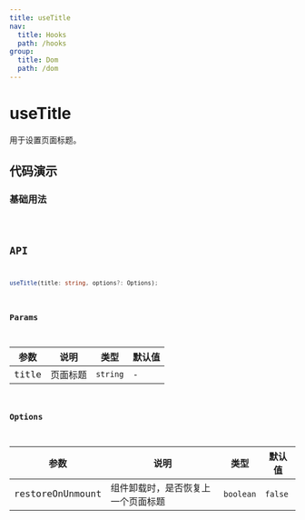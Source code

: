 ```yaml
---
title: useTitle
nav:
  title: Hooks
  path: /hooks
group:
  title: Dom
  path: /dom
---
```


# useTitle

用于设置页面标题。

## 代码演示

### 基础用法

<code src="./__demo__/demo01.tsx" />

## API

```ts
useTitle(title: string, options?: Options);
```

### Params

| 参数  | 说明     | 类型     | 默认值 |
|-------|----------|----------|--------|
| title | 页面标题 | `string` | -      |


### Options

| 参数             | 说明         | 类型      | 默认值  |
|------------------|--------------|-----------|---------|
| restoreOnUnmount | 组件卸载时，是否恢复上一个页面标题 | `boolean` | `false` |
